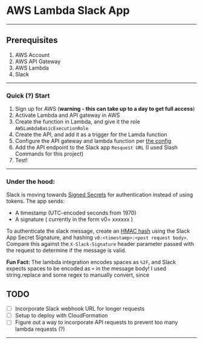 # AWS Lambda Slack App
---
## Prerequisites
1. AWS Account
2. AWS API Gateway
3. AWS Lambda
4. Slack

---

### Quick (?) Start
1. Sign up for AWS (__warning - this can take up to a day to get full access__)
2. Activate Lambda and API gateway in AWS
3. Create the function in Lambda, and give it the role `AWSLambdaBasicExecutionRole`
4. Create the API, and add it as a trigger for the Lamda function
5. Configure the API gateway and lambda function per [the config](./config.md)
6. Add the API endpoint to the Slack app `Resquest URL` (I used Slash Commands for this project)
7. Test!

---

### Under the hood:
Slack is moving towards [Signed Secrets](https://api.slack.com/docs/verifying-requests-from-slack) for authentication instead of using tokens. The app sends:
- A timestamp (UTC-encoded seconds from 1970)
- A signature ( currently in the form v0= xxxxxx )

To authenticate the slack message, create an [HMAC hash](https://nodejs.org/docs/latest-v8.x/api/crypto.html#crypto_class_hmac) using the Slack App Secret Signature, and hashing `v0:<timestamp>:<post request body>`. Compare this against the `X-Slack-Signature` header parameter passed with the request to determine if the message is valid.

__Fun Fact:__ The lambda integration encodes spaces as `%2F`, and Slack expects spaces to be encoded as `+` in the message body! I used string.replace and some regex to manually convert, since 



## TODO
- [ ] Incorporate Slack webhook URL for longer requests
- [ ] Setup to deploy with CloudFormation 
- [ ] Figure out a way to incorporate API requests to prevent too many lambda requests (?)
---
